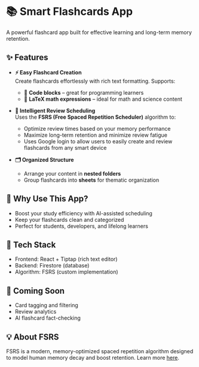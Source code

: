 # 📚 Smart Flashcards App

A powerful flashcard app built for effective learning and long-term memory retention.

## ✨ Features

- **⚡ Easy Flashcard Creation**  
  Create flashcards effortlessly with rich text formatting. Supports:
    - 🧠 **Code blocks** – great for programming learners
    - 📐 **LaTeX math expressions** – ideal for math and science content

- **📅 Intelligent Review Scheduling**  
  Uses the **FSRS (Free Spaced Repetition Scheduler)** algorithm to:
    - Optimize review times based on your memory performance
    - Maximize long-term retention and minimize review fatigue
    - Uses Google login to allow users to easily create and review flashcards from any smart device

- **🗂️ Organized Structure**
    - Arrange your content in **nested folders**
    - Group flashcards into **sheets** for thematic organization

## 🚀 Why Use This App?

- Boost your study efficiency with AI-assisted scheduling
- Keep your flashcards clean and categorized
- Perfect for students, developers, and lifelong learners

## 🔧 Tech Stack

- Frontend: React + Tiptap (rich text editor)
- Backend: Firestore (database)
- Algorithm: FSRS (custom implementation)

## 📌 Coming Soon

- Card tagging and filtering
- Review analytics
- AI flashcard fact-checking

## 💡 About FSRS

FSRS is a modern, memory-optimized spaced repetition algorithm designed to model human memory decay and boost retention. Learn more [here](https://github.com/open-spaced-repetition/fsrs).
